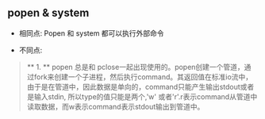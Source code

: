 ## popen & system

* 相同点: Popen 和 system 都可以执行外部命令

* 不同点: 

> ** 1. ** popen 总是和 pclose一起出现使用的。popen创建一个管道，通过fork来创建一个子进程，然后执行command。其返回值在标准io流中，由于是在管道中，因此数据是单向的，command只能产生输出stdout或者是输入stdin, 所以type的值只能是两个,'w' 或者'r'.r表示command从管道中读取数据，而w表示command表示stdout输出到管道中。
